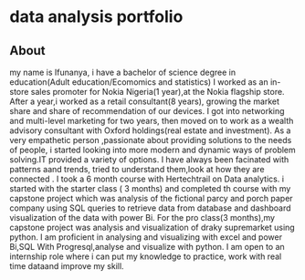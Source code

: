 # data analysis portfolio
## About
my name is Ifunanya, i have a bachelor of science degree in education(Adult education/Ecomomics and statistics)
I worked as an in-store sales promoter for Nokia Nigeria(1 year),at the Nokia flagship store.
After a year,i worked  as a retail consultant(8 years), growing the market share and share of recommendation of our devices.
I got into networking and multi-level marketing for two years, then moved on to work as a wealth advisory consultant with Oxford holdings(real estate and investment).
As a very empathetic person ,passionate about providing solutions to the needs of people, i started looking into more modern and dynamic ways of problem solving.IT provided a variety of options.
I have always been facinated with patterns aand trends, tried to understand them,look at how they are connected . I took a 6 month course with Hertechtrail on Data analytics. i started with the starter class ( 3 months) and completed th course with my capstone project which was analysis of the fictional parcy and porch paper company using SQL queries to retrieve data from database and dashboard visualization of the data with power Bi.
For the pro class(3 months),my capstone project was analysis and visualization of draky supremarket using python.
I am proficient in analysing and visualizing with excel and power Bi,SQL With Progresql,analyse and visualize with python.
I am open to an internship role where i can put my knowledge to practice, work with real time dataand improve my skill. 





